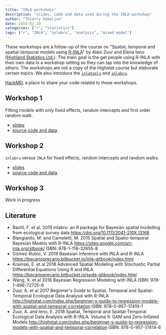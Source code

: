 ```yaml
---
title: "INLA workshops"
description: "Slides, code and data used during the INLA workshop"
author: "Thierry Onkelinx"
date: 2019-03-10
categories: ["r", "statistics"]
tags: ["r", "INLA", "inlabru", "analysis", "mixed model"]
---
```


These workshops are a follow-up of the course on "Spatial, temporal and spatial-temporal models using [R-INLA](http://www.r-inla.org/)" by Alain Zuur and Elena Ieno ([Highland Statistics Ltd.](http://www.highstat.com)). The main goal is the get people using R-INLA with their own data in a workshop setting so they can tap into the knowledge of others. The workshops are not a copy of the Highstat course but elaborate certain topics. We also introduce the [`inlatools`](https://inlatools.netlify.com) and [`inlabru`](http://inlabru.org). 

[HackMD](https://hackmd.io/mzLJIfJZRySKzrmTXWi0Zg), a place to share your code related to these workshops.

## Workshop 1

Fitting models with only fixed effects, random intercepts and first order random walk.

- [slides](https://inbo.github.io/tutorials/tutorials/r_inla/random_intercept.pdf)
- [source code and data](https://github.com/inbo/tutorials/tree/master/content/tutorials/r_inla/random_intercept)

## Workshop 2

`inlabru` versus `INLA` for fixed effects, random intercepts and random walks.

- [slides](https://inbo.github.io/tutorials/tutorials/r_inla/inlabru.pdf)
- [source code and data](https://github.com/inbo/tutorials/tree/master/content/tutorials/r_inla/inlabru)

## Workshop 3

Work in progress

## Literature

- Bachl, F. et al, 2019 inlabru: an R package for Bayesian spatial modelling from ecological survey data https://doi.org/10.1111/2041-210X.13168
- Blangiardo, M. and Cameletti, M. 2015 Spatial and Spatio-temporal Bayesian Models with R-INLA https://sites.google.com/a/r-inla.org/stbook/ ISBN: 978-1-118-32655-8
- Gómez-Rubio, V. 2019 Bayesian inference with INLA and R-INLA https://becarioprecario.bitbucket.io/inla-gitbook/index.html
- Krainski, E. et al 2018 Advanced Spatial Modeling with Stochastic Partial Differential Equations Using R and INLA https://becarioprecario.bitbucket.io/spde-gitbook/index.html
- Wang, X. et al 2018 Bayesian Regression Modeling with INLA ISBN: 978-1-498-72725-9
- Zuur, A. et al 2017 Beginner's Guide to
Spatial, Temporal and Spatial-Temporal Ecological Data Analysis with R-INLA  http://highstat.com/index.php/beginner-s-guide-to-regression-models-with-spatial-and-temporal-correlation ISBN: 978-0-957-17419-1
- Zuur, A. and Ieno, E. 2018 Spatial, Temporal and Spatial-Temporal Ecological Data Analysis with R-INLA. Volume II: GAM and Zero-Inflated Models http://highstat.com/index.php/beginner-s-guide-to-regression-models-with-spatial-and-temporal-correlation ISBN: 978-0-957-17414-6
